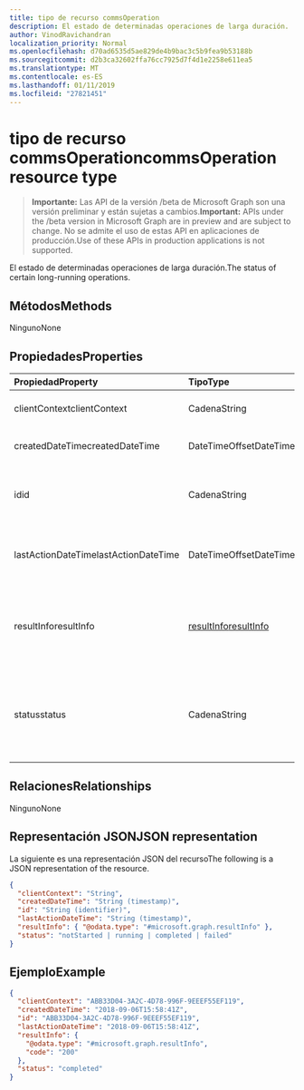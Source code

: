 ```yaml
---
title: tipo de recurso commsOperation
description: El estado de determinadas operaciones de larga duración.
author: VinodRavichandran
localization_priority: Normal
ms.openlocfilehash: d70ad6535d5ae829de4b9bac3c5b9fea9b53188b
ms.sourcegitcommit: d2b3ca32602ffa76cc7925d7f4d1e2258e611ea5
ms.translationtype: MT
ms.contentlocale: es-ES
ms.lasthandoff: 01/11/2019
ms.locfileid: "27821451"
---
```

# <a name="commsoperation-resource-type"></a><span data-ttu-id="3a1ed-103">tipo de recurso commsOperation</span><span class="sxs-lookup"><span data-stu-id="3a1ed-103">commsOperation resource type</span></span>

> <span data-ttu-id="3a1ed-104">**Importante:** Las API de la versión /beta de Microsoft Graph son una versión preliminar y están sujetas a cambios.</span><span class="sxs-lookup"><span data-stu-id="3a1ed-104">**Important:** APIs under the /beta version in Microsoft Graph are in preview and are subject to change.</span></span> <span data-ttu-id="3a1ed-105">No se admite el uso de estas API en aplicaciones de producción.</span><span class="sxs-lookup"><span data-stu-id="3a1ed-105">Use of these APIs in production applications is not supported.</span></span>

<span data-ttu-id="3a1ed-106">El estado de determinadas operaciones de larga duración.</span><span class="sxs-lookup"><span data-stu-id="3a1ed-106">The status of certain long-running operations.</span></span>

## <a name="methods"></a><span data-ttu-id="3a1ed-107">Métodos</span><span class="sxs-lookup"><span data-stu-id="3a1ed-107">Methods</span></span>
<span data-ttu-id="3a1ed-108">Ninguno</span><span class="sxs-lookup"><span data-stu-id="3a1ed-108">None</span></span>

## <a name="properties"></a><span data-ttu-id="3a1ed-109">Propiedades</span><span class="sxs-lookup"><span data-stu-id="3a1ed-109">Properties</span></span>

| <span data-ttu-id="3a1ed-110">Propiedad</span><span class="sxs-lookup"><span data-stu-id="3a1ed-110">Property</span></span>           | <span data-ttu-id="3a1ed-111">Tipo</span><span class="sxs-lookup"><span data-stu-id="3a1ed-111">Type</span></span>                        | <span data-ttu-id="3a1ed-112">Description</span><span class="sxs-lookup"><span data-stu-id="3a1ed-112">Description</span></span>                                                                     |
| :----------------- | :-------------------------- | :-------------------------------------------------------------------------------|
| <span data-ttu-id="3a1ed-113">clientContext</span><span class="sxs-lookup"><span data-stu-id="3a1ed-113">clientContext</span></span>      | <span data-ttu-id="3a1ed-114">Cadena</span><span class="sxs-lookup"><span data-stu-id="3a1ed-114">String</span></span>                      | <span data-ttu-id="3a1ed-115">El contexto de cliente.</span><span class="sxs-lookup"><span data-stu-id="3a1ed-115">The client context.</span></span>                                                             |
| <span data-ttu-id="3a1ed-116">createdDateTime</span><span class="sxs-lookup"><span data-stu-id="3a1ed-116">createdDateTime</span></span>    | <span data-ttu-id="3a1ed-117">DateTimeOffset</span><span class="sxs-lookup"><span data-stu-id="3a1ed-117">DateTimeOffset</span></span>              | <span data-ttu-id="3a1ed-118">La hora de inicio de la operación.</span><span class="sxs-lookup"><span data-stu-id="3a1ed-118">The start time of the operation.</span></span>                                                |
| <span data-ttu-id="3a1ed-119">id</span><span class="sxs-lookup"><span data-stu-id="3a1ed-119">id</span></span>                 | <span data-ttu-id="3a1ed-120">Cadena</span><span class="sxs-lookup"><span data-stu-id="3a1ed-120">String</span></span>                      | <span data-ttu-id="3a1ed-121">Id. de operación. Solo lectura.</span><span class="sxs-lookup"><span data-stu-id="3a1ed-121">The operation id. Read-only.</span></span> <span data-ttu-id="3a1ed-122">Servidor que se generó.</span><span class="sxs-lookup"><span data-stu-id="3a1ed-122">Server generated.</span></span>                                  |
| <span data-ttu-id="3a1ed-123">lastActionDateTime</span><span class="sxs-lookup"><span data-stu-id="3a1ed-123">lastActionDateTime</span></span> | <span data-ttu-id="3a1ed-124">DateTimeOffset</span><span class="sxs-lookup"><span data-stu-id="3a1ed-124">DateTimeOffset</span></span>              | <span data-ttu-id="3a1ed-125">Hora de la última acción de la operación.</span><span class="sxs-lookup"><span data-stu-id="3a1ed-125">The time of the last action of the operation.</span></span>                                   |
| <span data-ttu-id="3a1ed-126">resultInfo</span><span class="sxs-lookup"><span data-stu-id="3a1ed-126">resultInfo</span></span>         | [<span data-ttu-id="3a1ed-127">resultInfo</span><span class="sxs-lookup"><span data-stu-id="3a1ed-127">resultInfo</span></span>](resultinfo.md) | <span data-ttu-id="3a1ed-128">La información del resultado.</span><span class="sxs-lookup"><span data-stu-id="3a1ed-128">The result information.</span></span> <span data-ttu-id="3a1ed-129">Solo lectura.</span><span class="sxs-lookup"><span data-stu-id="3a1ed-129">Read-only.</span></span> <span data-ttu-id="3a1ed-130">Servidor que se generó.</span><span class="sxs-lookup"><span data-stu-id="3a1ed-130">Server generated.</span></span>                            |
| <span data-ttu-id="3a1ed-131">status</span><span class="sxs-lookup"><span data-stu-id="3a1ed-131">status</span></span>             | <span data-ttu-id="3a1ed-132">Cadena</span><span class="sxs-lookup"><span data-stu-id="3a1ed-132">String</span></span>                      | <span data-ttu-id="3a1ed-133">Los valores posibles son: `notStarted`, `running`, `completed` y `failed`.</span><span class="sxs-lookup"><span data-stu-id="3a1ed-133">Possible values are: `notStarted`, `running`, `completed`, `failed`.</span></span> <span data-ttu-id="3a1ed-134">Solo lectura.</span><span class="sxs-lookup"><span data-stu-id="3a1ed-134">Read-only.</span></span> |

## <a name="relationships"></a><span data-ttu-id="3a1ed-135">Relaciones</span><span class="sxs-lookup"><span data-stu-id="3a1ed-135">Relationships</span></span>
<span data-ttu-id="3a1ed-136">Ninguno</span><span class="sxs-lookup"><span data-stu-id="3a1ed-136">None</span></span>

## <a name="json-representation"></a><span data-ttu-id="3a1ed-137">Representación JSON</span><span class="sxs-lookup"><span data-stu-id="3a1ed-137">JSON representation</span></span>

<span data-ttu-id="3a1ed-138">La siguiente es una representación JSON del recurso</span><span class="sxs-lookup"><span data-stu-id="3a1ed-138">The following is a JSON representation of the resource.</span></span>

<!-- {
  "blockType": "resource",
  "optionalProperties": [

  ],
  "@odata.type": "microsoft.graph.commsOperation"
}-->
```json
{
  "clientContext": "String",
  "createdDateTime": "String (timestamp)",
  "id": "String (identifier)",
  "lastActionDateTime": "String (timestamp)",
  "resultInfo": { "@odata.type": "#microsoft.graph.resultInfo" },
  "status": "notStarted | running | completed | failed"
}
```

## <a name="example"></a><span data-ttu-id="3a1ed-139">Ejemplo</span><span class="sxs-lookup"><span data-stu-id="3a1ed-139">Example</span></span>

<!-- {
  "blockType": "example",
  "@odata.type": "microsoft.graph.commsOperation"
}-->
```json
{
  "clientContext": "ABB33D04-3A2C-4D78-996F-9EEEF55EF119",
  "createdDateTime": "2018-09-06T15:58:41Z",
  "id": "ABB33D04-3A2C-4D78-996F-9EEEF55EF119",
  "lastActionDateTime": "2018-09-06T15:58:41Z",
  "resultInfo": {
    "@odata.type": "#microsoft.graph.resultInfo",
    "code": "200"
  },
  "status": "completed"
}
```

<!-- uuid: 8fcb5dbc-d5aa-4681-8e31-b001d5168d79
2015-10-25 14:57:30 UTC -->
<!-- {
  "type": "#page.annotation",
  "description": "commsOperation resource",
  "keywords": "",
  "section": "documentation",
  "tocPath": ""
}-->
